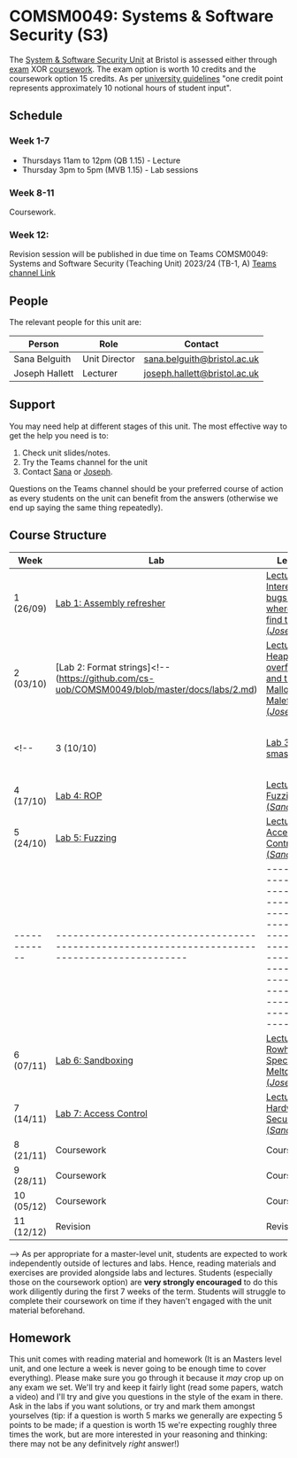 # COMSM0049: Systems & Software Security (S3)

The [System & Software Security Unit](https://www.bris.ac.uk/unit-programme-catalogue/UnitDetails.jsa?ayrCode=21%2F22&unitCode=COMSM0049) at Bristol is assessed either through [exam](https://www.bris.ac.uk/unit-programme-catalogue/UnitDetails.jsa?ayrCode=21%2F22&unitCode=COMSM0050) XOR [coursework](https://www.bris.ac.uk/unit-programme-catalogue/UnitDetails.jsa?ayrCode=21%2F22&unitCode=COMSM0051).
The exam option is worth 10 credits and the coursework option 15 credits.
As per [university guidelines](http://www.bristol.ac.uk/academic-quality/assessment/regulations-and-code-of-practice-for-taught-programmes/programme-design/) "one credit point represents approximately 10 notional hours of student input".

## Schedule

### Week 1-7
- Thursdays 11am to 12pm (QB 1.15) - Lecture
- Thursday 3pm to 5pm (MVB 1.15) - Lab sessions

### Week 8-11
Coursework.

### Week 12: 

Revision session will be published in due time on Teams COMSM0049: Systems and Software Security (Teaching Unit) 2023/24 (TB-1, A) 
 [Teams channel Link](https://teams.microsoft.com/l/channel/19%3a5IMsIc5ntnsf4jmmq6g7KNwN2epdvrb_vs91FR7jafo1%40thread.tacv2/General?groupId=e990e356-9e3d-4764-9172-5df2ee2329db&tenantId=b2e47f30-cd7d-4a4e-a5da-b18cf1a4151b)



## People

The relevant people for this unit are:

| Person         | Role          | Contact                                                             |
|----------------|---------------|---------------------------------------------------------------------|
| Sana Belguith  | Unit Director| [sana.belguith@bristol.ac.uk](mailto:sana.belguith@bristol.ac.uk)   |
| Joseph Hallett | Lecturer      | [joseph.hallett@bristol.ac.uk](mailto:joseph.hallett@bristol.ac.uk) |

## Support

You may need help at different stages of this unit.
The most effective way to get the help you need is to:

1. Check unit slides/notes.
2. Try the Teams channel for the unit
3. Contact [Sana](mailto:sana.belguith@bristol.ac.uk) or [Joseph](mailto:joseph.hallett@bristol.ac.uk).

Questions on the Teams channel should be your preferred course of action as every students on the unit can benefit from the answers (otherwise we end up saying the same thing repeatedly).

## Course Structure

| Week       | Lab                                                                                         | Lecture                                                                                                                             | Homework                                                                    |   |
|------------|---------------------------------------------------------------------------------------------|-------------------------------------------------------------------------------------------------------------------------------------|-----------------------------------------------------------------------------|---|
| 1  (26/09) | [Lab 1: Assembly refresher](https://github.com/cs-uob/COMSM0049/blob/master/docs/labs/1.md) | [Lecture 1: Interesting bugs and where to find them (*Joseph*)](lectures/1/slides.pdf)                                              | [Homework](extra/1.md)                                                      |   |
| 2  (03/10) | [Lab 2: Format strings]<!--(https://github.com/cs-uob/COMSM0049/blob/master/docs/labs/2.md)     | [Lecture 2: Heap overflows and the Malloc Maleficarum (*Joseph*)](lectures/2/slides.pdf) -->                                             | [Homework](extra/2.md)                                                    | [Lab 2 Solution](https://github.com/cs-uob/COMSM0049/blob/master/docs/Labs%20Soluti/Lab%202%20format%20string.pdf)    |
<!--| 3  (10/10) | [Lab 3: Stack smashing](https://github.com/cs-uob/COMSM0049/blob/master/docs/labs/3.md)     | [Lecture 3: Return oriented programming (*Joseph*)](lectures/3/slides.pdf)                                                          | [Homework](extra/3.md)                                                      | [Lab 3 Solution:](https://github.com/cs-uob/COMSM0049/blob/master/docs/Labs%20Soluti/Lab%203%20Buffer%20Overflow.pdf)   |
| 4  (17/10) | [Lab 4: ROP](https://github.com/cs-uob/COMSM0049/blob/master/docs/labs/4.md)                | [Lecture 4: Fuzzing (*Sana*)](https://github.com/cs-uob/COMSM0049/blob/master/docs/lectures/4/Intro-fuzzzing.pdf)                   | [Homework](https://github.com/cs-uob/COMSM0049/blob/master/docs/extra/4.md) | [Lab 4 Solution](https://github.com/cs-uob/COMSM0049/blob/master/docs/Labs%20Soluti/Lab%204%20ROP.pdf)  |
| 5  (24/10) | [Lab 5: Fuzzing](https://github.com/cs-uob/COMSM0049/blob/master/docs/labs/5.md)            | [Lecture 5: Access Control (*Sana*)](https://github.com/cs-uob/COMSM0049/blob/master/docs/lectures/5/Access%20Control.pdf)          | [Homework](https://github.com/cs-uob/COMSM0049/blob/master/docs/extra/5.md)                                                                  | [Lab 5 Solution](https://github.com/cs-uob/COMSM0049/blob/master/docs/Labs%20Soluti/Lab%205%20Fuzzing.pdf)  |
|------------|---------------------------------------------------------------------------------------------|-------------------------------------------------------------------------------------------------------------------------------------|-----------------------------------------------------------------------------|---|
| 6  (07/11) | [Lab 6: Sandboxing](https://github.com/cs-uob/COMSM0049/blob/master/docs/labs/6.md)         | [Lecture 6: Rowhammer, Spectre and Meltdown (*Joseph*)](https://github.com/cs-uob/COMSM0049/blob/master/docs/lectures/6/slides.pdf) | [Homework](extra/6.md)                                                      |  [Lab 6 Solution](https://github.com/cs-uob/COMSM0049/blob/master/docs/Labs%20Soluti/Lab%206) |
| 7  (14/11) | [Lab 7: Access Control](https://github.com/cs-uob/COMSM0049/blob/master/docs/labs/7.md) | [Lecture 7: Hardware Security (*Sana*)](https://github.com/cs-uob/COMSM0049/blob/master/docs/lectures/7/Hardware%20Security.pdf)                                                                                               |   [Homework](https://github.com/cs-uob/COMSM0049/blob/master/docs/extra/7.md)                            | [Lab 7 Solution](https://github.com/cs-uob/COMSM0049/blob/master/docs/Labs%20Soluti/Lab%207%20Access%20Control%20Lab.pdf) |
| 8  (21/11) | Coursework                                                                                  | Coursework                                                                                                                          |                                                                             |   |
| 9  (28/11) | Coursework                                                                                  | Coursework                                                                                                                          |                                                                             |   |
| 10 (05/12) | Coursework                                                                                  | Coursework                                                                                                                          |                                                                             |   |
| 11 (12/12) | Revision                                                                                    | Revision                                                                                                                            |                                                                             |   |
-->
As per appropriate for a master-level unit, students are expected to work independently outside of lectures and labs.
Hence, reading materials and exercises are provided alongside labs and lectures.
Students (especially those on the coursework option) are **very strongly encouraged** to do this work diligently during the first 7 weeks of the term.
Students will struggle to complete their coursework on time if they haven't engaged with the unit material beforehand.

## Homework

This unit comes with reading material and homework (It is an Masters level unit, and one lecture a week is never going to be enough time to cover everything). Please make sure you go through it because it *may* crop up on any exam we set.  We'll try and keep it fairly light (read some papers, watch a video) and I'll try and give you questions in the style of the exam in there.  Ask in the labs if you want solutions, or try and mark them amongst yourselves (tip: if a question is worth 5 marks we generally are expecting 5 points to be made; if a question is worth 15 we're expecting roughly three times the work, but are more interested in your reasoning and thinking: there may not be any definitvely *right* answer!)

